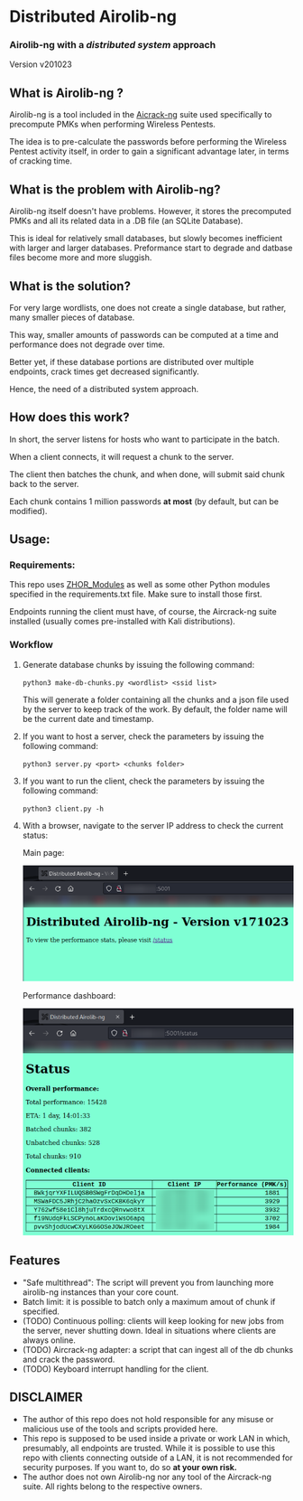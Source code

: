 # Distributed Airolib-ng
### Airolib-ng with a <i>distributed system</i> approach

<p>Version v201023</p>

## What is Airolib-ng ?

<p>Airolib-ng is a tool included in the <a href="https://github.com/aircrack-ng/aircrack-ng">Aicrack-ng</a> suite used specifically to precompute PMKs when performing Wireless Pentests.<p>

<p>The idea is to pre-calculate the passwords before performing the Wireless Pentest activity itself, in order to gain a significant advantage later, in terms of cracking time.</p>

## What is the problem with Airolib-ng?
<p>Airolib-ng itself doesn't have problems. However, it stores the precomputed PMKs and all its related data in a .DB file (an SQLite Database).</p>
<p>This is ideal for relatively small databases, but slowly becomes inefficient with larger and larger databases. Preformance start to degrade and datbase files become more and more sluggish.</p>

## What is the solution?
<p>For very large wordlists, one does not create a single database, but rather, many smaller pieces of database.</p>
<p>This way, smaller amounts of passwords can be computed at a time and performance does not degrade over time. </p>
<p>Better yet, if these database portions are distributed over multiple endpoints, crack times get decreased significantly.</p>
<p>Hence, the need of a distributed system approach.</p>

## How does this work?
<p>In short, the server listens for hosts who want to participate in the batch.</p>
<p>When a client connects, it will request a chunk to the server.</p>
<p>The client then batches the chunk, and when done, will submit said chunk back to the server.</p>
<p>Each chunk contains 1 million passwords <b>at most</b> (by default, but can be modified).</p>




## Usage:
### Requirements:
<p>This repo uses <a href="https://github.com/SpeWnz/ZHOR_Modules">ZHOR_Modules</a> as well as some other Python modules specified in the requirements.txt file. Make sure to install those first.</p>
<p>Endpoints running the client must have, of course, the Aircrack-ng suite installed (usually comes pre-installed with Kali distributions).</p>

### Workflow
<ol>

<li><p>Generate database chunks by issuing the following command:</p> 
<p><code>python3 make-db-chunks.py &ltwordlist&gt &ltssid list&gt</code></p>
<p>This will generate a folder containing all the chunks and a json file used by the server to keep track of the work. By default, the folder name will be the current date and timestamp.</p>
</li>

<li><p>If you want to host a server, check the parameters by issuing the following command:</p> 
<p><code>python3 server.py &ltport&gt &ltchunks folder&gt</code></p>
</li>

<li><p>If you want to run the client, check the parameters by issuing the following command:</p> 
<p><code>python3 client.py -h</code></p>
</li>

<li><p>With a browser, navigate to the server IP address to check the current status:</p>

<p>Main page: </p>
<img src="img/index.png">
<p>Performance dashboard:</p>
<img src="img/status.png">
</li>

</ol>

## Features
<ul>
<li>"Safe multithread": The script will prevent you from launching more airolib-ng instances than your core count.</li>
<li>Batch limit: it is possible to batch only a maximum amout of chunk if specified.</li>
<li>(TODO) Continuous polling: clients will keep looking for new jobs from the server, never shutting down. Ideal in situations where clients are always online.</li>
<li>(TODO) Aircrack-ng adapter: a script that can ingest all of the db chunks and crack the password.</li>
<li>(TODO) Keyboard interrupt handling for the client.</li>

</ul>

## DISCLAIMER
<ul>
<li>The author of this repo does not hold responsible for any misuse or malicious use of the tools and scripts provided here.</li>
<li>This repo is supposed to be used inside a private or work LAN in which, presumably, all endpoints are trusted. While it is possible to use this repo with clients connecting outside of a LAN, it is not recommended for security purposes. If you want to, do so <b>at your own risk.</b></li>
<li>The author does not own Airolib-ng nor any tool of the Aircrack-ng suite. All rights belong to the respective owners.</li>
</ul>
